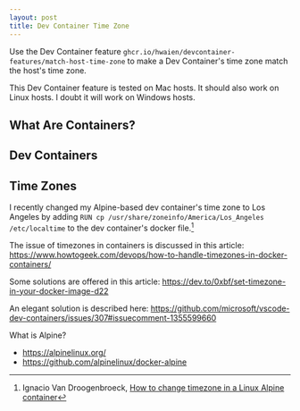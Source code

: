 ```yaml
---
layout: post
title: Dev Container Time Zone
---
```


Use the Dev Container feature `ghcr.io/hwaien/devcontainer-features/match-host-time-zone` to make a Dev Container's time zone match the host's time zone.

This Dev Container feature is tested on Mac hosts. It should also work on Linux hosts. I doubt it will work on Windows hosts.

## What Are Containers?

## Dev Containers

## Time Zones

I recently changed my Alpine-based dev container's time zone to Los Angeles by adding `RUN cp /usr/share/zoneinfo/America/Los_Angeles /etc/localtime` to the dev container's docker file.[^1]

[^1]: Ignacio Van Droogenbroeck, [How to change timezone in a Linux Alpine container](https://cduser.com/pique-22-how-to-change-timezone-in-a-linux-alpine-container/)

The issue of timezones in containers is discussed in this article: https://www.howtogeek.com/devops/how-to-handle-timezones-in-docker-containers/

Some solutions are offered in this article: https://dev.to/0xbf/set-timezone-in-your-docker-image-d22

An elegant solution is described here: https://github.com/microsoft/vscode-dev-containers/issues/307#issuecomment-1355599660

What is Alpine?

- https://alpinelinux.org/
- https://github.com/alpinelinux/docker-alpine
